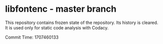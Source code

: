 # libfontenc - master branch

This repository contains frozen state of the repository.
Its history is cleared. It is used only for static code
analysis with Codacy.

Commit Time: 1707460133